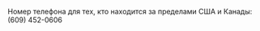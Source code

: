 Номер телефона для тех, кто находится за пределами США и Канады: (609) 452-0606

<!--HONumber=May16_HO2-->



